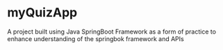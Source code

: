 # myQuizApp
A project built using Java SpringBoot Framework as a form of practice to enhance understanding of the springbok framework and APIs
